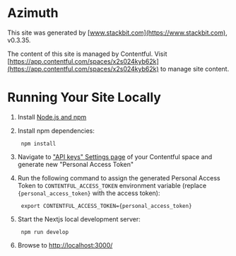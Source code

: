 # Azimuth

This site was generated by [www.stackbit.com](https://www.stackbit.com), v0.3.35.

The content of this site is managed by Contentful. Visit [https://app.contentful.com/spaces/x2s024kyb62k](https://app.contentful.com/spaces/x2s024kyb62k) to manage site content.

# Running Your Site Locally

1. Install [Node.js and npm](https://nodejs.org/en/)

1. Install npm dependencies:

        npm install

1. Navigate to ["API keys" Settings page](https://app.contentful.com/spaces/x2s024kyb62k/api/cma_tokens) of your Contentful space and generate new "Personal Access Token"

1. Run the following command to assign the generated Personal Access Token to `CONTENTFUL_ACCESS_TOKEN` environment variable (replace `{personal_access_token}` with the access token):

        export CONTENTFUL_ACCESS_TOKEN={personal_access_token}

1. Start the Nextjs local development server:

        npm run develop

1. Browse to [http://localhost:3000/](http://localhost:3000/)
